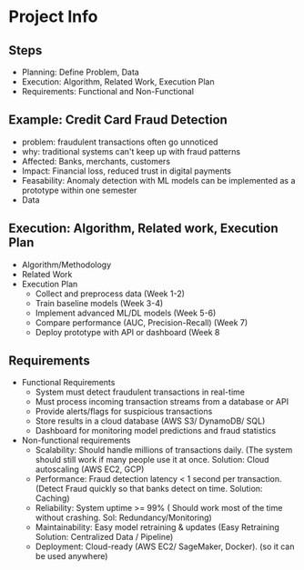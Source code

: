 # Project Info
## Steps
- Planning: Define Problem, Data
- Execution: Algorithm, Related Work, Execution Plan
- Requirements: Functional and Non-Functional
## Example: Credit Card Fraud Detection
- problem: fraudulent transactions often go unnoticed
- why: traditional systems can't keep up with fraud patterns
- Affected: Banks, merchants, customers
- Impact: Financial loss, reduced trust in digital payments
- Feasability: Anomaly detection with ML models can be implemented as a prototype within one semester
- Data
## Execution: Algorithm, Related work, Execution Plan
- Algorithm/Methodology
- Related Work
- Execution Plan
	- Collect and preprocess data (Week 1-2)
	- Train baseline models (Week 3-4)
	- Implement advanced ML/DL models (Week 5-6)
	- Compare performance (AUC, Precision-Recall) (Week 7)
	- Deploy prototype with API or dashboard (Week 8
## Requirements
- Functional Requirements
	- System must detect fraudulent transactions in real-time
	- Must process incoming transaction streams from a database or API
	- Provide alerts/flags for suspicious transactions
	- Store results in a cloud database (AWS S3/ DynamoDB/ SQL)
	- Dashboard for monitoring model predictions and fraud statistics
- Non-functional requirements
	- Scalability: Should handle millions of transactions daily. (The system should still work if many people use it at once. Solution: Cloud autoscaling (AWS EC2, GCP)
	- Performance: Fraud detection latency < 1 second per transaction. (Detect Fraud quickly so that banks detect on time. Solution: Caching)
	- Reliability: System uptime >= 99% ( Should work most of the time without crashing. Sol: Redundancy/Monitoring)
	- Maintainability: Easy model retraining & updates (Easy Retraining Solution: Centralized Data / Pipeline)
	- Deployment: Cloud-ready (AWS EC2/ SageMaker, Docker). (so it can be used anywhere)